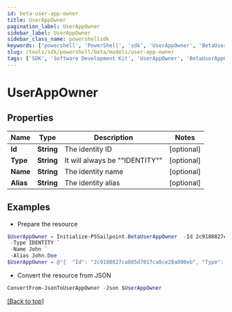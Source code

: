 ```yaml
---
id: beta-user-app-owner
title: UserAppOwner
pagination_label: UserAppOwner
sidebar_label: UserAppOwner
sidebar_class_name: powershellsdk
keywords: ['powershell', 'PowerShell', 'sdk', 'UserAppOwner', 'BetaUserAppOwner'] 
slug: /tools/sdk/powershell/beta/models/user-app-owner
tags: ['SDK', 'Software Development Kit', 'UserAppOwner', 'BetaUserAppOwner']
---
```



# UserAppOwner

## Properties

Name | Type | Description | Notes
------------ | ------------- | ------------- | -------------
**Id** | **String** | The identity ID | [optional] 
**Type** | **String** | It will always be ""IDENTITY"" | [optional] 
**Name** | **String** | The identity name | [optional] 
**Alias** | **String** | The identity alias | [optional] 

## Examples

- Prepare the resource
```powershell
$UserAppOwner = Initialize-PSSailpoint.BetaUserAppOwner  -Id 2c9180827ca885d7017ca8ce28a000eb `
 -Type IDENTITY `
 -Name John `
 -Alias John.Doe
$UserAppOwner = @"{  "Id": "2c9180827ca885d7017ca8ce28a000eb", "Type": "IDENTITY", "Name": "John", "Alias": "John.Doe" }"@
```

- Convert the resource from JSON
```powershell
ConvertFrom-JsonToUserAppOwner -Json $UserAppOwner
```


[[Back to top]](#) 

